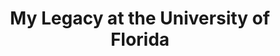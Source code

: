 ---
title: My Legacy at the University of Florida
tags: [Leadership, DEI]
style: fill
color: warning
description: Driving Careers in Technology Forward at the University of Florida.
external_url: https://www.linkedin.com/pulse/my-legacy-university-florida-madison-c-ross
---